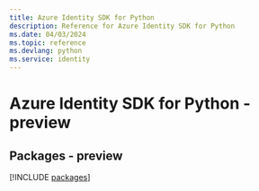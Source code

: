 ```yaml
---
title: Azure Identity SDK for Python
description: Reference for Azure Identity SDK for Python
ms.date: 04/03/2024
ms.topic: reference
ms.devlang: python
ms.service: identity
---
```

# Azure Identity SDK for Python - preview
## Packages - preview
[!INCLUDE [packages](identity-index.md)]
